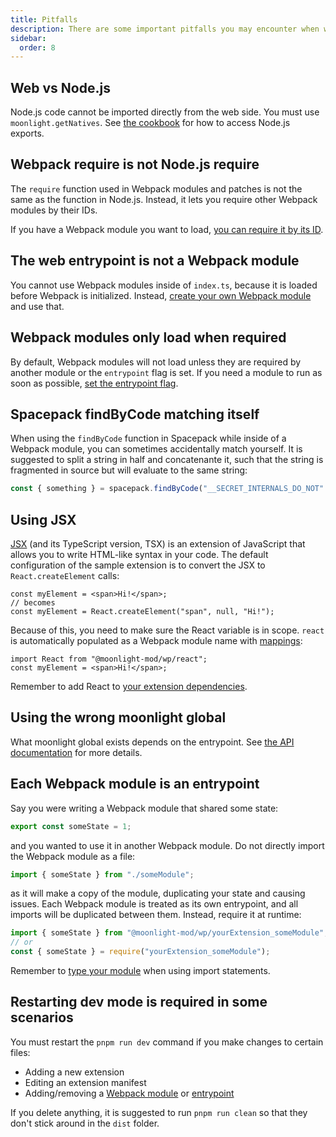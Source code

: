 ```yaml
---
title: Pitfalls
description: There are some important pitfalls you may encounter when writing moonlight extensions.
sidebar:
  order: 8
---
```


## Web vs Node.js

Node.js code cannot be imported directly from the web side. You must use `moonlight.getNatives`. See [the cookbook](/ext-dev/cookbook/#sharing-code-between-nodejs-and-the-web) for how to access Node.js exports.

## Webpack require is not Node.js require

The `require` function used in Webpack modules and patches is not the same as the function in Node.js. Instead, it lets you require other Webpack modules by their IDs.

If you have a Webpack module you want to load, [you can require it by its ID](/ext-dev/webpack/#importing-other-webpack-modules).

## The web entrypoint is not a Webpack module

You cannot use Webpack modules inside of `index.ts`, because it is loaded before Webpack is initialized. Instead, [create your own Webpack module](/ext-dev/webpack/#webpack-module-insertion) and use that.

## Webpack modules only load when required

By default, Webpack modules will not load unless they are required by another module or the `entrypoint` flag is set. If you need a module to run as soon as possible, [set the entrypoint flag](/ext-dev/webpack/#webpack-module-insertion).

## Spacepack findByCode matching itself

When using the `findByCode` function in Spacepack while inside of a Webpack module, you can sometimes accidentally match yourself. It is suggested to split a string in half and concatenante it, such that the string is fragmented in source but will evaluate to the same string:

```ts
const { something } = spacepack.findByCode("__SECRET_INTERNALS_DO_NOT" + "_USE_OR_YOU_WILL_BE_FIRED")[0].exports;
```

## Using JSX

[JSX](https://react.dev/learn/writing-markup-with-jsx) (and its TypeScript version, TSX) is an extension of JavaScript that allows you to write HTML-like syntax in your code. The default configuration of the sample extension is to convert the JSX to `React.createElement` calls:

```tsx
const myElement = <span>Hi!</span>;
// becomes
const myElement = React.createElement("span", null, "Hi!");
```

Because of this, you need to make sure the React variable is in scope. `react` is automatically populated as a Webpack module name with [mappings](/ext-dev/mappings):

```tsx
import React from "@moonlight-mod/wp/react";
const myElement = <span>Hi!</span>;
```

Remember to add React to [your extension dependencies](/ext-dev/webpack#webpack-module-insertion).

## Using the wrong moonlight global

What moonlight global exists depends on the entrypoint. See [the API documentation](/ext-dev/api) for more details.

## Each Webpack module is an entrypoint

Say you were writing a Webpack module that shared some state:

```ts title="someModule.ts"
export const someState = 1;
```

and you wanted to use it in another Webpack module. Do not directly import the Webpack module as a file:

```ts title="someOtherModule.ts"
import { someState } from "./someModule";
```

as it will make a copy of the module, duplicating your state and causing issues. Each Webpack module is treated as its own entrypoint, and all imports will be duplicated between them. Instead, require it at runtime:

```ts title="otherWebpackModule.ts"
import { someState } from "@moonlight-mod/wp/yourExtension_someModule";
// or
const { someState } = require("yourExtension_someModule");
```

Remember to [type your module](/ext-dev/webpack/#importing-other-webpack-modules) when using import statements.

## Restarting dev mode is required in some scenarios

You must restart the `pnpm run dev` command if you make changes to certain files:

- Adding a new extension
- Editing an extension manifest
- Adding/removing a [Webpack module](/ext-dev/webpack#webpack-module-insertion) or [entrypoint](/ext-dev/cookbook#extension-entrypoints)

If you delete anything, it is suggested to run `pnpm run clean` so that they don't stick around in the `dist` folder.
